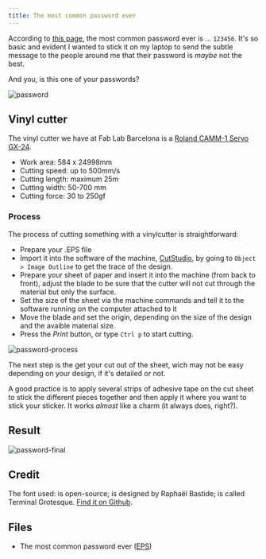 ```yaml
---
title: The most common password ever
---
```


According to [this page](https://en.wikipedia.org/wiki/List_of_the_most_common_passwords), the most common password ever is … `123456`. It's so basic and evident I wanted to stick it on my laptop to send the subtle message to the people around me that their password is *maybe* not the best.

And you, is this one of your passwords?

![password](password.png)

## Vinyl cutter

The vinyl cutter we have at Fab Lab Barcelona is a [Roland CAMM-1 Servo GX-24](https://www.rolanddga.com/es/soporte/products/cutting/camm-1-gx-24-24-vinyl-cutter).

- Work area: 584 x 24998mm
- Cutting speed: up to 500mm/s
- Cutting length: maximum 25m
- Cutting width: 50-700 mm
- Cutting force: 30 to 250gf

### Process

The process of cutting something with a vinylcutter is straightforward:

- Prepare your .EPS file
- Import it into the software of the machine,
  [CutStudio](https://www.rolanddgi.com/productos/software/roland-cutstudio-software),
  by going to `Object > Image Outline` to get the trace of the design.
- Prepare your sheet of paper and insert it into the machine (from back to
  front), adjust the blade to be sure that the cutter will not cut through the
  material but only the surface.
- Set the size of the sheet via the machine commands and tell it to the software running on the computer attached to it
- Move the blade and set the origin, depending on the size of the design and the
  avaible material size.
- Press the *Print* button, or type `Ctrl p` to start cutting.

![password-process](large:password-process.jpg)

The next step is the get your cut out of the sheet, wich may not be easy depending on your design, if it's detailed or not. 

A good practice is to apply several strips of adhesive tape on the cut sheet to stick the different pieces together and then apply it where you want to stick your sticker. It works *almost* like a charm (it always does, right?).

## Result

![password-final](password-final.jpg)

## Credit

The font used: is open-source; is designed by Raphaël Bastide; is called Terminal Grotesque. [Find it on Github](https://github.com/raphaelbastide/Terminal-Grotesque/).

## Files
- The most common password ever ([EPS](file:password.eps))